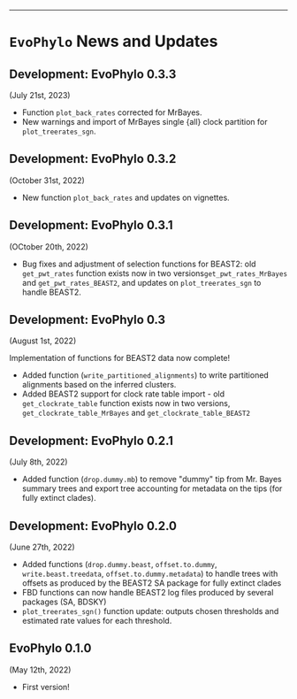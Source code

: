 
---
`EvoPhylo` News and Updates
======
## Development: EvoPhylo 0.3.3
(July 21st, 2023)

* Function `plot_back_rates` corrected for MrBayes.
* New warnings and import of MrBayes single {all} clock partition for `plot_treerates_sgn`.

## Development: EvoPhylo 0.3.2
(October 31st, 2022)

* New function `plot_back_rates` and updates on vignettes.

## Development: EvoPhylo 0.3.1
(OCtober 20th, 2022)

* Bug fixes and adjustment of selection functions for BEAST2: old `get_pwt_rates` function exists now in two versions`get_pwt_rates_MrBayes` and `get_pwt_rates_BEAST2`, and updates on `plot_treerates_sgn` to handle BEAST2.

## Development: EvoPhylo 0.3
(August 1st, 2022)

Implementation of functions for BEAST2 data now complete! 

 * Added function (`write_partitioned_alignments`) to write partitioned alignments based on the inferred clusters.
 * Added BEAST2 support for clock rate table import - old `get_clockrate_table` function exists now in two versions, `get_clockrate_table_MrBayes` and `get_clockrate_table_BEAST2`
  
## Development: EvoPhylo 0.2.1
(July 8th, 2022)

 * Added function (`drop.dummy.mb`) to remove "dummy" tip from Mr. Bayes summary trees and export tree accounting for metadata on the tips (for fully extinct clades).

## Development: EvoPhylo 0.2.0

(June 27th, 2022)

 * Added functions (`drop.dummy.beast`, `offset.to.dummy`, `write.beast.treedata`, `offset.to.dummy.metadata`) to handle trees with offsets as produced by the BEAST2 SA package for fully extinct clades
 * FBD functions can now handle BEAST2 log files produced by several packages (SA, BDSKY)
 * `plot_treerates_sgn()` function update: outputs chosen thresholds and estimated rate values for each threshold. 

## EvoPhylo 0.1.0

(May 12th, 2022)

* First version!

